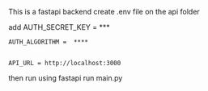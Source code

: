 This is a fastapi backend
create .env file on the api folder

add AUTH_SECRET_KEY =  ***

    AUTH_ALGORITHM =  **** 
    
    
    API_URL = http://localhost:3000

then run using fastapi run main.py
